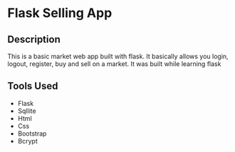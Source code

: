 # Flask Selling App

## Description
This is a basic market web app built with flask. It basically allows you login, logout, register, buy and sell on a market. It was built while learning flask

## Tools Used
- Flask
- Sqllite
- Html
- Css
- Bootstrap
- Bcrypt